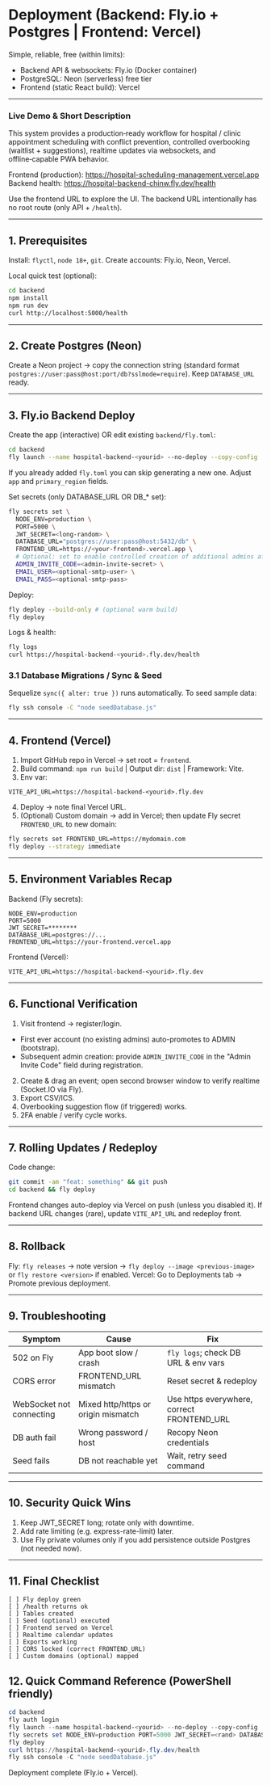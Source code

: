 <!-- Multi-platform free deployment guide (Render removed) -->
# Deployment (Backend: Fly.io + Postgres | Frontend: Vercel)

Simple, reliable, free (within limits):
- Backend API & websockets: Fly.io (Docker container)
- PostgreSQL: Neon (serverless) free tier
- Frontend (static React build): Vercel

---
### Live Demo & Short Description
This system provides a production‑ready workflow for hospital / clinic appointment scheduling with conflict prevention, controlled overbooking (waitlist + suggestions), realtime updates via websockets, and offline‑capable PWA behavior.

Frontend (production): https://hospital-scheduling-management.vercel.app  
Backend health: https://hospital-backend-chinw.fly.dev/health

Use the frontend URL to explore the UI. The backend URL intentionally has no root route (only API + `/health`).

---
## 1. Prerequisites
Install: `flyctl`, `node 18+`, `git`. Create accounts: Fly.io, Neon, Vercel.

Local quick test (optional):
```bash
cd backend
npm install
npm run dev
curl http://localhost:5000/health
```

---
## 2. Create Postgres (Neon)
Create a Neon project → copy the connection string (standard format `postgres://user:pass@host:port/db?sslmode=require`). Keep `DATABASE_URL` ready.

---
## 3. Fly.io Backend Deploy
Create the app (interactive) OR edit existing `backend/fly.toml`:
```bash
cd backend
fly launch --name hospital-backend-<yourid> --no-deploy --copy-config
```
If you already added `fly.toml` you can skip generating a new one. Adjust `app` and `primary_region` fields.

Set secrets (only DATABASE_URL OR DB_* set):
```bash
fly secrets set \
  NODE_ENV=production \
  PORT=5000 \
  JWT_SECRET=<long-random> \
  DATABASE_URL="postgres://user:pass@host:5432/db" \
  FRONTEND_URL=https://<your-frontend>.vercel.app \
  # Optional: set to enable controlled creation of additional admins after first bootstrap
  ADMIN_INVITE_CODE=<admin-invite-secret> \
  EMAIL_USER=<optional-smtp-user> \
  EMAIL_PASS=<optional-smtp-pass>
```

Deploy:
```bash
fly deploy --build-only # (optional warm build)
fly deploy
```
Logs & health:
```bash
fly logs
curl https://hospital-backend-<yourid>.fly.dev/health
```

### 3.1 Database Migrations / Sync & Seed
Sequelize `sync({ alter: true })` runs automatically. To seed sample data:
```bash
fly ssh console -C "node seedDatabase.js"
```

---
## 4. Frontend (Vercel)
1. Import GitHub repo in Vercel → set root = `frontend`.
2. Build command: `npm run build`  | Output dir: `dist` | Framework: Vite.
3. Env var:
```
VITE_API_URL=https://hospital-backend-<yourid>.fly.dev
```
4. Deploy → note final Vercel URL.
5. (Optional) Custom domain → add in Vercel; then update Fly secret `FRONTEND_URL` to new domain:
```bash
fly secrets set FRONTEND_URL=https://mydomain.com
fly deploy --strategy immediate
```

---
## 5. Environment Variables Recap
Backend (Fly secrets):
```
NODE_ENV=production
PORT=5000
JWT_SECRET=********
DATABASE_URL=postgres://...
FRONTEND_URL=https://your-frontend.vercel.app
```
Frontend (Vercel):
```
VITE_API_URL=https://hospital-backend-<yourid>.fly.dev
```

---
## 6. Functional Verification
1. Visit frontend → register/login.
  - First ever account (no existing admins) auto-promotes to ADMIN (bootstrap).
  - Subsequent admin creation: provide `ADMIN_INVITE_CODE` in the "Admin Invite Code" field during registration.
2. Create & drag an event; open second browser window to verify realtime (Socket.IO via Fly).
3. Export CSV/ICS.
4. Overbooking suggestion flow (if triggered) works.
5. 2FA enable / verify cycle works.

---
## 7. Rolling Updates / Redeploy
Code change:
```bash
git commit -am "feat: something" && git push
cd backend && fly deploy
```
Frontend changes auto-deploy via Vercel on push (unless you disabled it). If backend URL changes (rare), update `VITE_API_URL` and redeploy front.

---
## 8. Rollback
Fly: `fly releases` → note version → `fly deploy --image <previous-image>` or `fly restore <version>` if enabled.
Vercel: Go to Deployments tab → Promote previous deployment.

---
## 9. Troubleshooting
| Symptom | Cause | Fix |
|---------|-------|-----|
| 502 on Fly | App boot slow / crash | `fly logs`; check DB URL & env vars |
| CORS error | FRONTEND_URL mismatch | Reset secret & redeploy |
| WebSocket not connecting | Mixed http/https or origin mismatch | Use https everywhere, correct FRONTEND_URL |
| DB auth fail | Wrong password / host | Recopy Neon credentials |
| Seed fails | DB not reachable yet | Wait, retry seed command |

---
## 10. Security Quick Wins
1. Keep JWT_SECRET long; rotate only with downtime.
2. Add rate limiting (e.g. express-rate-limit) later.
3. Use Fly private volumes only if you add persistence outside Postgres (not needed now).

---
## 11. Final Checklist
```
[ ] Fly deploy green
[ ] /health returns ok
[ ] Tables created
[ ] Seed (optional) executed
[ ] Frontend served on Vercel
[ ] Realtime calendar updates
[ ] Exports working
[ ] CORS locked (correct FRONTEND_URL)
[ ] Custom domains (optional) mapped
```

## 12. Quick Command Reference (PowerShell friendly)
```powershell
cd backend
fly auth login
fly launch --name hospital-backend-<yourid> --no-deploy --copy-config
fly secrets set NODE_ENV=production PORT=5000 JWT_SECRET=<rand> DATABASE_URL="postgres://..." FRONTEND_URL=https://<vercel-url>
fly deploy
curl https://hospital-backend-<yourid>.fly.dev/health
fly ssh console -C "node seedDatabase.js"
```

Deployment complete (Fly.io + Vercel).
